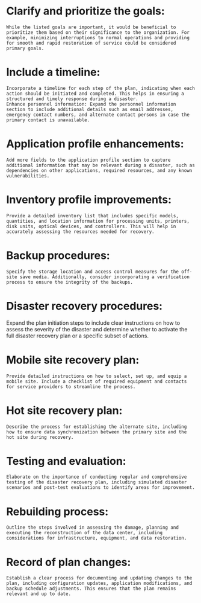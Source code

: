 # Clarify and prioritize the goals: 
    While the listed goals are important, it would be beneficial to prioritize them based on their significance to the organization. For example, minimizing interruptions to normal operations and providing for smooth and rapid restoration of service could be considered primary goals.
# Include a timeline: 
    Incorporate a timeline for each step of the plan, indicating when each action should be initiated and completed. This helps in ensuring a structured and timely response during a disaster.
    Enhance personnel information: Expand the personnel information section to include additional details such as email addresses, emergency contact numbers, and alternate contact persons in case the primary contact is unavailable.
# Application profile enhancements: 
    Add more fields to the application profile section to capture additional information that may be relevant during a disaster, such as dependencies on other applications, required resources, and any known vulnerabilities.
# Inventory profile improvements:
    Provide a detailed inventory list that includes specific models, quantities, and location information for processing units, printers, disk units, optical devices, and controllers. This will help in accurately assessing the resources needed for recovery.
# Backup procedures: 
    Specify the storage location and access control measures for the off-site save media. Additionally, consider incorporating a verification process to ensure the integrity of the backups.

# Disaster recovery procedures: 
Expand the plan initiation steps to include clear instructions on how to assess the severity of the disaster and determine whether to activate the full disaster recovery plan or a specific subset of actions.

# Mobile site recovery plan: 
    Provide detailed instructions on how to select, set up, and equip a mobile site. Include a checklist of required equipment and contacts for service providers to streamline the process.
# Hot site recovery plan: 
    Describe the process for establishing the alternate site, including how to ensure data synchronization between the primary site and the hot site during recovery.
# Testing and evaluation:
    Elaborate on the importance of conducting regular and comprehensive testing of the disaster recovery plan, including simulated disaster scenarios and post-test evaluations to identify areas for improvement.
# Rebuilding process: 
    Outline the steps involved in assessing the damage, planning and executing the reconstruction of the data center, including considerations for infrastructure, equipment, and data restoration.
# Record of plan changes: 
    Establish a clear process for documenting and updating changes to the plan, including configuration updates, application modifications, and backup schedule adjustments. This ensures that the plan remains relevant and up to date.